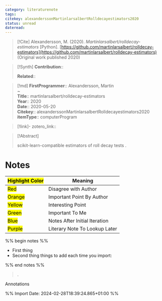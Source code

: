 ```yaml
---
category: literaturenote
tags: 
citekey: alexanderssonMartinlarsalbertRolldecayestimators2020
status: unread
dateread:
---
```


> [!Cite]
> Alexandersson, M. (2020). _Martinlarsalbert/rolldecay-estimators_ [Python]. [https://github.com/martinlarsalbert/rolldecay-estimators](https://github.com/martinlarsalbert/rolldecay-estimators) (Original work published 2020)

>[!Synth]
>**Contribution**:: 
>
>**Related**:: 
>

>[!md]
> **FirstProgrammer**:: Alexandersson, Martin  
~    
> **Title**:: martinlarsalbert/rolldecay-estimators  
> **Year**:: 2020  
> **Date**:: 2020-05-20  
> **Citekey**:: alexanderssonMartinlarsalbertRolldecayestimators2020  
> **itemType**:: computerProgram    

> [!link]-
> zotero_link:: 


> [!Abstract]
>
> scikit-learn-compatible estimators of roll decay tests
>.
> 
# Notes

| <mark class="hltr-grey">Highlight Color</mark> | Meaning                       |
| ---------------------------------------------- | ----------------------------- |
| <mark class="hltr-red">Red</mark>              | Disagree with Author          |
| <mark class="hltr-orange">Orange</mark>        | Important Point By Author     |
| <mark class="hltr-yellow">Yellow</mark>        | Interesting Point             |
| <mark class="hltr-green">Green</mark>          | Important To Me               |
| <mark class="hltr-blue">Blue</mark>            | Notes After Initial Iteration |
| <mark class="hltr-purple">Purple</mark>        | Literary Note To Lookup Later |

%% begin notes %%
- First thing
- Second thing
things to add each time you import:

%% end notes %%

>.
 
 Annotations


%% Import Date: 2024-02-28T18:39:24.865+01:00 %%
